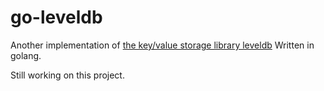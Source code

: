 # go-leveldb
Another implementation of [the key/value storage library leveldb](https://github.com/google/leveldb) Written in golang.

Still working on this project.
